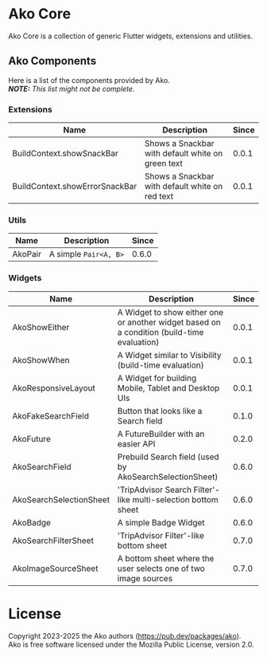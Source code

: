 # Ako Core

Ako Core is a collection of generic Flutter widgets, extensions and utilities.

## Ako Components

Here is a list of the components provided by Ako.  
***NOTE:** This list might not be complete.*

### Extensions

| Name                           | Description                                       | Since |
|--------------------------------|---------------------------------------------------|-------|
| BuildContext.showSnackBar      | Shows a Snackbar with default white on green text | 0.0.1 |
| BuildContext.showErrorSnackBar | Shows a Snackbar with default white on red text   | 0.0.1 |

### Utils

| Name    | Description           | Since |
|---------|-----------------------|-------|
| AkoPair | A simple `Pair<A, B>` | 0.6.0 |

### Widgets

| Name                    | Description                                                                                | Since |
|-------------------------|--------------------------------------------------------------------------------------------|-------|
| AkoShowEither           | A Widget to show either one or another widget based on a condition (build-time evaluation) | 0.0.1 |
| AkoShowWhen             | A Widget similar to Visibility (build-time evaluation)                                     | 0.0.1 |
| AkoResponsiveLayout     | A Widget for building Mobile, Tablet and Desktop UIs                                       | 0.0.1 |
| AkoFakeSearchField      | Button that looks like a Search field                                                      | 0.1.0 |
| AkoFuture               | A FutureBuilder with an easier API                                                         | 0.2.0 |
| AkoSearchField          | Prebuild Search field (used by AkoSearchSelectionSheet)                                    | 0.6.0 |
| AkoSearchSelectionSheet | 'TripAdvisor Search Filter'-like multi-selection bottom sheet                              | 0.6.0 |
| AkoBadge                | A simple Badge Widget                                                                      | 0.6.0 |
| AkoSearchFilterSheet    | 'TripAdvisor Filter'-like bottom sheet                                                     | 0.7.0 |
| AkoImageSourceSheet     | A bottom sheet where the user selects one of two image sources                             | 0.7.0 |

# License

Copyright 2023-2025 the Ako authors (https://pub.dev/packages/ako).  
Ako is free software licensed under the Mozilla Public License, version 2.0.
